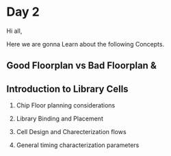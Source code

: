 # Day 2

Hi all,

Here we are gonna Learn about the following Concepts.

## Good Floorplan vs Bad Floorplan &
## Introduction to Library Cells

1. Chip Floor planning considerations

2. Library Binding and Placement

3. Cell Design and Charecterization flows

4. General timing characterization parameters
